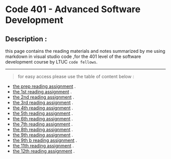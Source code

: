 # Code 401 - Advanced Software Development
## Description :
this page contains the reading materials and notes summarized by me using markdown in visual studio code ,for the 401 level of the software development course by LTUC `code fellows`.

***
> for easy access please use the table of content below :
* [the prep reading assignment](https://tamaraalbilleh.github.io/reading-notes/Code401Reading-Notes/getready) .
* [the 1st reading assignment](https://tamaraalbilleh.github.io/reading-notes/Code401Reading-Notes/class-01) .
* [the 2nd reading assignment](https://tamaraalbilleh.github.io/reading-notes/Code401Reading-Notes/class-02) .
* [the 3rd reading assignment](https://tamaraalbilleh.github.io/reading-notes/Code401Reading-Notes/class-03) .
* [the 4th reading assignment](https://tamaraalbilleh.github.io/reading-notes/Code401Reading-Notes/class-04) .
* [the 5th reading assignment](https://tamaraalbilleh.github.io/reading-notes/Code401Reading-Notes/class-05) .
* [the 6th reading assignment](https://tamaraalbilleh.github.io/reading-notes/Code401Reading-Notes/class-06) .
* [the 7th reading assignment](https://tamaraalbilleh.github.io/reading-notes/Code401Reading-Notes/class-07) .
* [the 8th reading assignment](https://tamaraalbilleh.github.io/reading-notes/Code401Reading-Notes/class-08) .
* [the 9th reading assignment](https://tamaraalbilleh.github.io/reading-notes/Code401Reading-Notes/class-09) .
* [the 9th b reading assignment](https://tamaraalbilleh.github.io/reading-notes/Code401Reading-Notes/class-09b) .
* [the 11th reading assignment](https://tamaraalbilleh.github.io/reading-notes/Code401Reading-Notes/class-11) .
* [the 12th reading assignment](https://tamaraalbilleh.github.io/reading-notes/Code401Reading-Notes/class-012) .